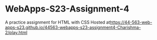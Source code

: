 # WebApps-S23-Assignment-4
A practice assignment for HTML with CSS
Hosted at<https://44-563-web-apps-s23.github.io/44563-webapps-s23-assignment4-Charishma-2/play.html>